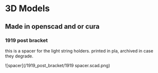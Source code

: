 # 3D Models 

## Made in openscad and or cura

### 1919 post bracket
this is a spacer for the light string holders.  printed in pla, archived in case they degrade.

![spacer](/1919_post_bracket/1919 spacer.scad.png)



